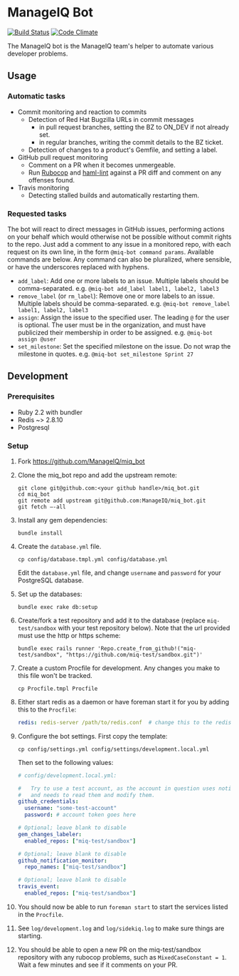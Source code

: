 # ManageIQ Bot

[![Build Status](https://travis-ci.org/ManageIQ/miq_bot.svg)](https://travis-ci.org/ManageIQ/miq_bot)
[![Code Climate](https://codeclimate.com/github/ManageIQ/miq_bot/badges/gpa.svg)](https://codeclimate.com/github/ManageIQ/miq_bot)

The ManageIQ bot is the ManageIQ team's helper to automate various developer problems.

## Usage

### Automatic tasks

- Commit monitoring and reaction to commits
  - Detection of Red Hat Bugzilla URLs in commit messages
    - in pull request branches, setting the BZ to ON_DEV if not already set.
    - in regular branches, writing the commit details to the BZ ticket.
  - Detection of changes to a product's Gemfile, and setting a label.
- GitHub pull request monitoring
  - Comment on a PR when it becomes unmergeable.
  - Run [Rubocop](https://github.com/bbatsov/rubocop) and
    [haml-lint](https://github.com/brigade/haml-lint) against a PR diff and
    comment on any offenses found.
- Travis monitoring
  - Detecting stalled builds and automatically restarting them.

### Requested tasks

The bot will react to direct messages in GitHub issues, performing actions on
your behalf which would otherwise not be possible without commit rights to the
repo. Just add a comment to any issue in a monitored repo, with each request on
its own line, in the form `@miq-bot command params`.  Available commands are
below.  Any command can also be pluralized, where sensible, or have the
underscores replaced with hyphens.

- `add_label`: Add one or more labels to an issue.  Multiple labels should be
  comma-separated.  e.g. `@miq-bot add_label label1, label2, label3`
- `remove_label` (or `rm_label`): Remove one or more labels to an issue.
  Multiple labels should be comma-separated.  e.g.
  `@miq-bot remove_label label1, label2, label3`
- `assign`: Assign the issue to the specified user.  The leading `@` for the
  user is optional.  The user must be in the organization, and must have
  publicized their membership in order to be assigned.  e.g.
  `@miq-bot assign @user`
- `set_milestone`: Set the specified milestone on the issue. Do not wrap the
  milestone in quotes.  e.g. `@miq-bot set_milestone Sprint 27`

## Development

### Prerequisites

* Ruby 2.2 with bundler
* Redis ~> 2.8.10
* Postgresql

### Setup

1. Fork https://github.com/ManageIQ/miq_bot

2. Clone the miq_bot repo and add the upstream remote:
   ```
   git clone git@github.com:<your github handle>/miq_bot.git
   cd miq_bot
   git remote add upstream git@github.com:ManageIQ/miq_bot.git
   git fetch —-all
   ```

3. Install any gem dependencies:
   ```
   bundle install
   ```

4. Create the `database.yml` file.
   ```
   cp config/database.tmpl.yml config/database.yml
   ```
   Edit the `database.yml` file, and change `username` and `password` for your
   PostgreSQL database.

5. Set up the databases:
   ```
   bundle exec rake db:setup
   ```

6. Create/fork a test repository and add it to the database (replace `miq-test/sandbox` with your test
   repository below). Note that the url provided must use the http or https scheme:
   ```
   bundle exec rails runner 'Repo.create_from_github!("miq-test/sandbox", "https://github.com/miq-test/sandbox.git")'
   ```

7. Create a custom Procfile for development. Any changes you make to this file
   won't be tracked.
   ```
   cp Procfile.tmpl Procfile
   ```

8. Either start redis as a daemon or have foreman start it for you by
   adding this to the `Procfile`:
   ```yaml
   redis: redis-server /path/to/redis.conf  # change this to the redis.conf provided by your package manager.
   ```

9. Configure the bot settings. First copy the template:
    ```
    cp config/settings.yml config/settings/development.local.yml
    ```

    Then set to the following values:
    ```yaml
    # config/development.local.yml:

    #   Try to use a test account, as the account in question uses notifications
    #   and needs to read them and modify them.
    github_credentials:
      username: "some-test-account"
      password: # account token goes here

    # Optional; leave blank to disable
    gem_changes_labeler:
      enabled_repos: ["miq-test/sandbox"]

    # Optional; leave blank to disable
    github_notification_monitor:
      repo_names: ["miq-test/sandbox"]

    # Optional; leave blank to disable
    travis_event:
      enabled_repos: ["miq-test/sandbox"]
    ```

10. You should now be able to run `foreman start` to start the services listed
    in the `Procfile`.

11. See `log/development.log` and `log/sidekiq.log` to make sure
    things are starting.

12. You should be able to open a new PR on the miq-test/sandbox
    repository with any rubocop problems, such as `MixedCaseConstant = 1`.
    Wait a few minutes and see if it comments on your PR.
